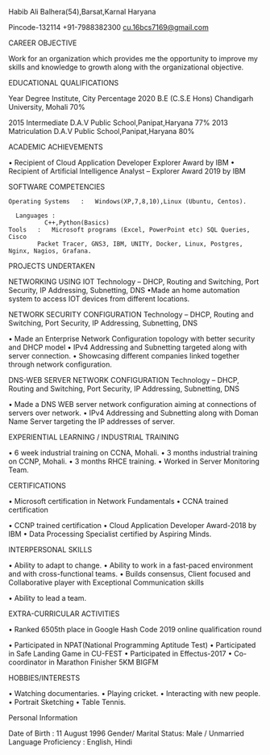 Habib Ali
    Balhera(54),Barsat,Karnal
   Haryana

   Pincode-132114
  +91-7988382300
  cu.16bcs7169@gmail.com

 



 

CAREER OBJECTIVE

Work for an organization which provides me the opportunity to improve my skills and knowledge to growth along with the organizational objective.



EDUCATIONAL QUALIFICATIONS

Year	Degree	Institute, City	Percentage
2020	B.E (C.S.E Hons)	Chandigarh University, Mohali	70%
			
2015	Intermediate	D.A.V Public School,Panipat,Haryana	77%
2013	Matriculation	D.A.V Public School,Panipat,Haryana	80%



ACADEMIC ACHIEVEMENTS

•	Recipient of Cloud Application Developer Explorer Award by IBM
•	Recipient of Artificial Intelligence Analyst – Explorer Award 2019 by IBM


SOFTWARE COMPETENCIES

	Operating Systems	:	Windows(XP,7,8,10),Linux (Ubuntu, Centos).		
					
	  Languages	:			
			  C++,Python(Basics)		
	Tools	:	Microsoft programs (Excel, PowerPoint etc) SQL Queries, Cisco		
			Packet Tracer, GNS3, IBM, UNITY, Docker, Linux, Postgres, Nginx, Nagios, Grafana.		
					
					
PROJECTS UNDERTAKEN				


NETWORKING  USING IOT
Technology – DHCP, Routing and Switching, Port Security, IP Addressing, Subnetting, DNS
•Made an home automation system to access IOT devices from different locations.

NETWORK SECURITY CONFIGURATION
Technology – DHCP, Routing and Switching, Port Security, IP Addressing, Subnetting, DNS

•	Made an Enterprise Network Configuration topology with better security and DHCP model
•	IPv4 Addressing and Subnetting targeted along with server connection.
•	Showcasing different companies linked together through network configuration.


DNS-WEB SERVER NETWORK CONFIGURATION
Technology – DHCP, Routing and Switching, Port Security, IP Addressing, Subnetting, DNS

•	Made a DNS WEB server network configuration aiming at connections of servers over network.
•	IPv4 Addressing and Subnetting along with Doman Name Server targeting the IP addresses of server.
 
EXPERIENTIAL LEARNING / INDUSTRIAL TRAINING


•	6 week industrial training on CCNA, Mohali.
•	3 months industrial training on CCNP, Mohali.
•	3 months RHCE training.
•	Worked in Server Monitoring Team.


CERTIFICATIONS

•	Microsoft certification in Network Fundamentals
•	CCNA trained certification

•	CCNP trained certification
•	Cloud Application Developer Award-2018 by IBM
•	Data Processing Specialist certified by Aspiring Minds.



INTERPERSONAL SKILLS

•	Ability to adapt to change.
•	Ability to work in a fast-paced environment and with cross-functional teams.
•	Builds consensus, Client focused and Collaborative player with Exceptional Communication skills

•	Ability to lead a team.


EXTRA-CURRICULAR ACTIVITIES

•	Ranked 6505th place in Google Hash Code 2019 online qualification round

•	Participated in NPAT(National Programming Aptitude Test)
•	Participated in Safe Landing Game in CU-FEST
•	Participated in Effectus-2017
•	Co-coordinator in Marathon Finisher 5KM BIGFM


HOBBIES/INTERESTS


•	Watching documentaries.
•	Playing cricket.
•	Interacting with new people.
•	Portrait Sketching
•	Table Tennis.


Personal Information

Date of Birth	 :	11 August 1996
Gender/ Marital Status:	Male / Unmarried
Language Proficiency	 :	English, Hindi

